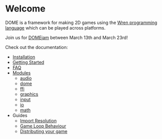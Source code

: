 Welcome
============

DOME is a framework for making 2D games using the [Wren programming language](http://wren.io) which can be played across platforms.

Join us for [DOMEjam](https://itch.io/jam/domejam) between March 13th and March 23rd!

Check out the documentation:

* [Installation](installation)
* [Getting Started](getting-started)
* [FAQ](faq)
* [Modules](modules/)
  * [audio](modules/audio)
  * [dome](modules/dome)
  * [ffi](modules/ffi)
  * [graphics](modules/graphics)
  * [input](modules/input)
  * [io](modules/io)
  * [math](modules/math)
* Guides
  * [Import Resolution](guides/module-imports)
  * [Game Loop Behaviour](guides/game-loop)
  * [Distributing your game](guides/distribution)
